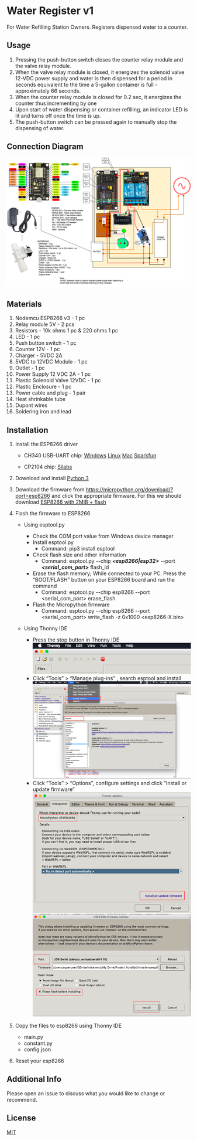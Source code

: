 # Water Register v1
For Water Refilling Station Owners. Registers dispensed water to a counter. 

## Usage

1. Pressing the push-button switch closes the counter relay module and the valve relay module.
2. When the valve relay module is closed, it energizes the solenoid valve 12-VDC power supply and water is then dispensed for a period in seconds equivalent to the time a 5-gallon container is full - approximately 66 seconds.
3. When the counter relay module is closed for 0.2 sec, it energizes the counter thus incrementing by one
4. Upon start of water dispensing or container refilling, an indicator LED is lit and turns off once the time is up.
5. The push-button switch can be pressed again to manually stop the dispensing of water.

## Connection Diagram

![Connection Diagram](./assets/images/connection-diagram.jpg)

## Materials

1. Nodemcu ESP8266 v3 - 1 pc
2. Relay module 5V - 2 pcs
3. Resistors - 10k ohms 1 pc & 220 ohms 1 pc
4. LED - 1 pc
5. Push button switch - 1 pc
6. Counter 12V - 1 pc
7. Charger - 5VDC 2A
8. 5VDC to 12VDC Module - 1 pc
9. Outlet - 1 pc
10. Power Supply 12 VDC 2A - 1 pc
11. Plastic Solenoid Valve 12VDC - 1 pc
12. Plastic Enclosure - 1 pc
13. Power cable and plug - 1 pair
14. Heat shrinkable tube
15. Dupont wires
16. Soldering iron and lead
  
## Installation

1. Install the ESP8266 driver

    - CH340 USB-UART chip: [Windows](http://www.wch-ic.com/downloads/CH341SER_EXE.html) [Linux](http://www.wch-ic.com/downloads/CH341SER_LINUX_ZIP.html) [Mac](http://www.wch-ic.com/downloads/CH341SER_MAC_ZIP.html) [Sparkfun](https://learn.sparkfun.com/tutorials/how-to-install-ch340-drivers/all#drivers-if-you-need-them)

    - CP2104 chip: [Silabs](https://www.silabs.com/developers/usb-to-uart-bridge-vcp-drivers)

2. Download and install [Python 3](https://www.python.org/downloads/)

3. Download the firmware from <https://micropython.org/download/?port=esp8266> and click the appropriate firmware. For this we should download [ESP8266 with 2MiB + flash](https://micropython.org/download/esp8266)

4. Flash the firmware to ESP8266

    - Using esptool.py
        - Check the COM port value from Windows device manager
        - Install esptool.py
            - Command: pip3 install esptool
        - Check flash size and other information
            - Command: esptool.py --chip ***<esp8266|esp32>*** --port ***<serial_com_port>*** flash_id
        - Erase the flash memory; While connected to your PC. Press the “BOOT/FLASH” button on your ESP8266 board and run the command
            - Command: esptool.py --chip esp8266 --port <serial_com_port> erase_flash
        - Flash the Micropython firmware
            - Command: esptool.py --chip esp8266 --port <serial_com_port> write_flash -z 0x1000 <esp8266-X.bin>

    - Using Thonny IDE
        - Press the stop button in Thonny IDE
        ![Thonny Stop Button](./assets/images/thonny-stop-button.png)
        - Click “Tools” > “Manage plug-ins” , search esptool and install
        ![esptool](./assets/images/esptool.png)
        - Click “Tools” > “Options”, configure settings and click “Install or update firmware”
        ![Firmware installation image 1](./assets/images/firmware-install-1.png)
        ![Firmware installation image 2](./assets/images/firmware-install-2.png)
5. Copy the files to esp8266 using Thonny IDE
    - main.py
    - constant.py
    - config.json
6. Reset your esp8266

## Additional Info

Please open an issue to discuss what you would like to change or recommend.

## License

[MIT](./LICENSE)






